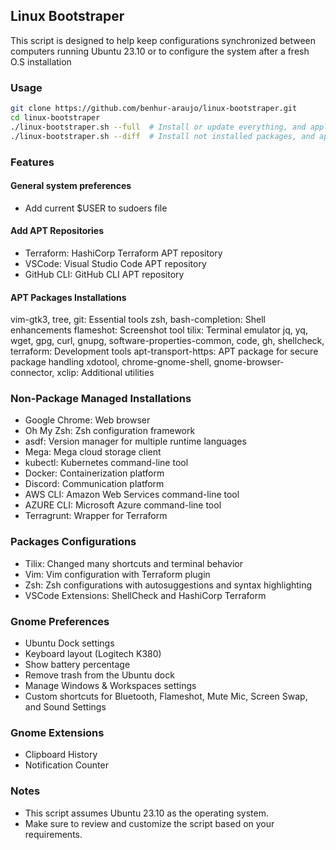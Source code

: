 ## Linux Bootstraper
This script is designed to help keep configurations synchronized between computers running Ubuntu 23.10 or to configure the system after a fresh O.S installation

### Usage
```bash
git clone https://github.com/benhur-araujo/linux-bootstraper.git
cd linux-bootstraper
./linux-bootstraper.sh --full  # Install or update everything, and apply configs
./linux-bootstraper.sh --diff  # Install not installed packages, and apply configs
```
### Features
#### General system preferences
- Add current $USER to sudoers file

#### Add APT Repositories
- Terraform: HashiCorp Terraform APT repository
- VSCode: Visual Studio Code APT repository
- GitHub CLI: GitHub CLI APT repository

#### APT Packages Installations
vim-gtk3, tree, git: Essential tools
zsh, bash-completion: Shell enhancements
flameshot: Screenshot tool
tilix: Terminal emulator
jq, yq, wget, gpg, curl, gnupg, software-properties-common, code, gh, shellcheck, terraform: Development tools
apt-transport-https: APT package for secure package handling
xdotool, chrome-gnome-shell, gnome-browser-connector, xclip: Additional utilities


### Non-Package Managed Installations
- Google Chrome: Web browser
- Oh My Zsh: Zsh configuration framework
- asdf: Version manager for multiple runtime languages
- Mega: Mega cloud storage client
- kubectl: Kubernetes command-line tool
- Docker: Containerization platform
- Discord: Communication platform
- AWS CLI: Amazon Web Services command-line tool
- AZURE CLI: Microsoft Azure command-line tool
- Terragrunt: Wrapper for Terraform

### Packages Configurations
- Tilix: Changed many shortcuts and terminal behavior
- Vim: Vim configuration with Terraform plugin
- Zsh: Zsh configurations with autosuggestions and syntax highlighting
- VSCode Extensions: ShellCheck and HashiCorp Terraform

### Gnome Preferences
- Ubuntu Dock settings
- Keyboard layout (Logitech K380)
- Show battery percentage
- Remove trash from the Ubuntu dock
- Manage Windows & Workspaces settings
- Custom shortcuts for Bluetooth, Flameshot, Mute Mic, Screen Swap, and Sound Settings

### Gnome Extensions
- Clipboard History
- Notification Counter

### Notes
- This script assumes Ubuntu 23.10 as the operating system.
- Make sure to review and customize the script based on your requirements.
